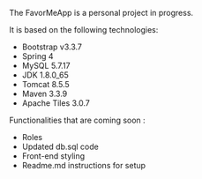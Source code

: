 The FavorMeApp is a personal project in progress.


It is based on the following technologies:
- Bootstrap v3.3.7
- Spring 4
- MySQL 5.7.17
- JDK 1.8.0_65
- Tomcat 8.5.5
- Maven 3.3.9
- Apache Tiles 3.0.7

Functionalities that are coming soon :
- Roles
- Updated db.sql code
- Front-end styling
- Readme.md instructions for setup
